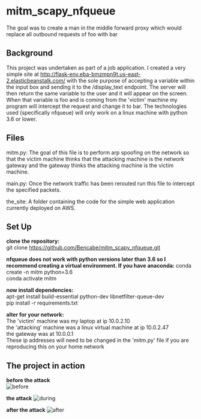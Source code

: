 # mitm_scapy_nfqueue
The goal was to create a man in the middle forward proxy which would replace all outbound requests of foo with bar

## Background

This project was undertaken as part of a job application. I created a very simple site at http://flask-env.eba-bmzmpn9t.us-east-2.elasticbeanstalk.com/ with the sole purpose of accepting a variable within the input box and sending it to the /display_text endpoint. The server will then return the same variable to the user and it will appear on the screen. When that variable is foo and is coming from the 'victim' machine my program will intercept the request and change it to bar. The technologies used (specifically nfqueue) will only work on a linux machine with python 3.6 or lower.

## Files

mitm.py: The goal of this file is to perform arp spoofing on the network so that the victim machine thinks that the attacking machine is the network gateway and the gateway thinks the attacking machine is the victim machine.

main.py: Once the network traffic has been rerouted run this file to intercept the specified packets.

the_site: A folder containing the code for the simple web application currently deployed on AWS.

## Set Up

__clone the repository:__   
git clone https://github.com/Bencabe/mitm_scapy_nfqueue.git

__nfqueue does not work with python versions later than 3.6 so I recommend creating a virtual environment. If you have anaconda:__
conda create -n mitm python=3.6   
conda activate mitm

__now install dependencies:__    
apt-get install build-essential python-dev libnetfilter-queue-dev   
pip install -r requirements.txt

__alter for your network:__      
The 'victim' machine was my laptop at ip 10.0.2.10   
the 'attacking' machine was a linux virtual machine at ip 10.0.2.47   
the gateway was at 10.0.0.1   
These ip addresses will need to be changed in the 'mitm.py' file if you are reproducing this on your home network   

## The project in action

__before the attack__   
![before](https://user-images.githubusercontent.com/44676083/111806806-435ef500-88ca-11eb-891b-ac6e93c09420.gif)


__the attack__
![during](https://user-images.githubusercontent.com/44676083/111811445-f3366180-88ce-11eb-864f-55d560ab03dc.gif)


__after the attack__
![after](https://user-images.githubusercontent.com/44676083/111807746-3098f000-88cb-11eb-90d2-e22de060a85f.gif)







